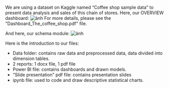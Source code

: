 We are using a dataset on Kaggle named “Coffee shop sample data” to present data analysis and sales of this chain of stores.
Here, our OVERVIEW dashboard:
![ảnh](https://github.com/kimvo646/THE-COFFEE-SHOP/assets/110104539/daca9072-52ce-4314-b237-919c1bfb46dc)
For more details, please see the "Dashboard_The_coffee_shop.pdf" file.

And here, our schema module:
![ảnh](https://github.com/kimvo646/THE-COFFEE-SHOP/assets/110104539/493fbff6-989b-4041-885e-25719cbf5876)

Here is the introduction to our files:
- Data folder: contains raw data and preprocessed data, data divided into dimension tables.
- 2 reports: 1 docx file, 1 pdf file
- Power BI file: contains dashboards and drawn models.
- “Slide presentation” pdf file: contains presentation slides
- ipynb file: used to code and draw descriptive statistical charts.
